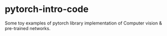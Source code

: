 # pytorch-intro-code
Some toy examples of pytorch library implementation of Computer vision & 
pre-trained networks. 
